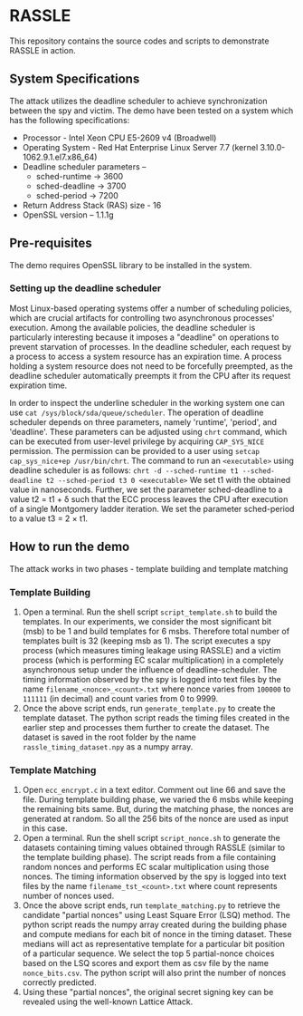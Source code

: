 # RASSLE

This repository contains the source codes and scripts to demonstrate RASSLE in action.

## System Specifications

The attack utilizes the deadline scheduler to achieve synchronization between the spy and victim. The demo have been tested on a system which has the following specifications:
- Processor -  Intel Xeon CPU E5-2609 v4 (Broadwell)
- Operating System - Red Hat Enterprise Linux Server 7.7 (kernel 3.10.0-1062.9.1.el7.x86_64)
- Deadline scheduler parameters – 
  - sched-runtime -> 3600
  - sched-deadline -> 3700
  - sched-period -> 7200
- Return Address Stack (RAS) size - 16
- OpenSSL version – 1.1.1g

## Pre-requisites

The demo requires OpenSSL library to be installed in the system. 

### Setting up the deadline scheduler

Most Linux-based operating systems offer a number of scheduling policies, which are crucial artifacts for controlling two asynchronous processes' execution. Among the available policies, the deadline scheduler is particularly interesting because it imposes a "deadline" on operations to prevent starvation of processes. In the deadline scheduler, each request by a process to access a system resource has an expiration time. A process holding a system resource does not need to be forcefully preempted, as the deadline scheduler automatically preempts it from the CPU after its request expiration time.

In order to inspect the underline scheduler in the working system one can use `cat /sys/block/sda/queue/scheduler`.
The operation of deadline scheduler depends on three parameters, namely 'runtime', 'period', and 'deadline'. These parameters can be adjusted using `chrt` command, which can be executed from user-level privilege by acquiring `CAP_SYS_NICE` permission. The permission can be provided to a user using `setcap cap_sys_nice+ep /usr/bin/chrt`.
The command to run an `<executable>` using deadline scheduler is as follows:
  `chrt -d --sched-runtime t1 --sched-deadline t2 --sched-period t3 0 <executable>`
We set t1 with the obtained value in nanoseconds. Further, we set the parameter sched-deadline to a value t2 = t1 + δ such that the ECC process leaves the CPU after execution of a single Montgomery ladder iteration. We set the parameter sched-period to a value t3 = 2 × t1. 

## How to run the demo

The attack works in two phases - template building and template matching

### Template Building

1. Open a terminal. Run the shell script `script_template.sh` to build the templates. In our experiments, we consider the most significant bit (msb) to be 1 and build templates for 6 msbs. Therefore total number of templates built is 32 (keeping msb as 1). The script executes a spy process (which measures timing leakage using RASSLE) and a victim process (which is performing EC scalar multiplication) in a completely asynchronous setup under the influence of deadline-scheduler. The timing information observed by the spy is logged into text files by the name `filename_<nonce>_<count>.txt` where nonce varies from `100000` to `111111` (in decimal) and count varies from 0 to 9999.
2. Once the above script ends, run `generate_template.py` to create the template dataset. The python script reads the timing files created in the earlier step and processes them further to create the dataset. The dataset is saved in the root folder by the name `rassle_timing_dataset.npy` as a numpy array.

### Template Matching

1. Open `ecc_encrypt.c` in a text editor. Comment out line 66 and save the file. During template building phase, we varied the 6 msbs while keeping the remaining bits same. But, during the matching phase, the nonces are generated at random. So all the 256 bits of the nonce are used as input in this case.
2. Open a terminal. Run the shell script `script_nonce.sh` to generate the datasets containing timing values obtained through RASSLE (similar to the template building phase). The script reads from a file containing random nonces and performs EC scalar multiplication using those nonces. The timing information observed by the spy is logged into text files by the name `filename_tst_<count>.txt` where count represents number of nonces used.
3. Once the above script ends, run `template_matching.py` to retrieve the candidate "partial nonces" using Least Square Error (LSQ) method. The python script reads the numpy array created during the building phase and compute medians for each bit of nonce in the timing dataset. These medians will act as representative template for a particular bit position of a particular sequence. We select the top 5 partial-nonce choices based on the LSQ scores and export them as csv file by the name `nonce_bits.csv`. The python script 
will also print the number of nonces correctly predicted.
4. Using these "partial nonces", the original secret signing key can be revealed using the well-known Lattice Attack.
